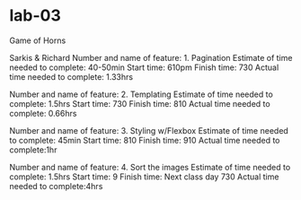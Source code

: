 # lab-03

Game of Horns

Sarkis & Richard Number and name of feature: 1. Pagination
Estimate of time needed to complete: 40-50min
Start time: 610pm
Finish time: 730
Actual time needed to complete: 1.33hrs

Number and name of feature: 2. Templating
Estimate of time needed to complete: 1.5hrs
Start time: 730
Finish time: 810
Actual time needed to complete: 0.66hrs

Number and name of feature: 3. Styling w/Flexbox
Estimate of time needed to complete: 45min
Start time: 810
Finish time: 910
Actual time needed to complete:1hr

Number and name of feature: 4. Sort the images
Estimate of time needed to complete: 1.5hrs
Start time: 9
Finish time: Next class day 730
Actual time needed to complete:4hrs